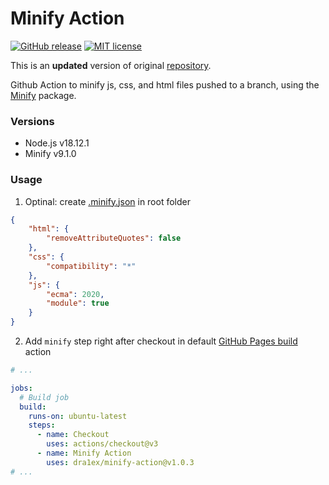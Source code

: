 # Minify Action
[![GitHub release](https://img.shields.io/github/release/DrA1ex/minify-action.svg?color=orange)](https://gitHub.com//minify-action/releases/)
[![MIT license](https://img.shields.io/github/license/anthonyftwang/minify-action.svg?color=blue)](https://github.com/anthonyftwang/minify-action/blob/master/LICENSE)

This is an **updated** version of original [repository](https://github.com/anthonyftwang/minify-action).

Github Action to minify js, css, and html files pushed to a branch, using the [Minify](https://github.com/coderaiser/minify) package.

### Versions
- Node.js v18.12.1
- Minify v9.1.0

### Usage
1. Optinal: create [.minify.json](https://github.com/coderaiser/minify#options) in root folder
```json
{
    "html": {
        "removeAttributeQuotes": false
    },
    "css": {
        "compatibility": "*"
    },
    "js": {
        "ecma": 2020,
        "module": true
    }
}
```

2. Add `minify` step right after checkout in default [GitHub Pages build](https://docs.github.com/ru/pages/getting-started-with-github-pages/configuring-a-publishing-source-for-your-github-pages-site#creating-a-custom-github-actions-workflow-to-publish-your-site) action
```yaml
# ...

jobs:
  # Build job
  build:
    runs-on: ubuntu-latest
    steps:
      - name: Checkout
        uses: actions/checkout@v3
      - name: Minify Action
        uses: dra1ex/minify-action@v1.0.3
# ...
```
